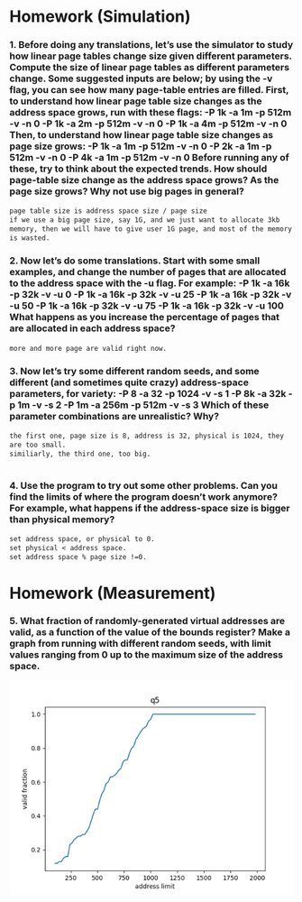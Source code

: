 # Homework (Simulation)

### 1.  Before doing any translations, let’s use the simulator to study how linear page tables change size given different parameters. Compute the size of linear page tables as different parameters change. Some suggested inputs are below; by using the -v flag, you can see how many page-table entries are filled. First, to understand how linear page table size changes as the address space grows, run with these flags: -P 1k -a 1m -p 512m -v -n 0 -P 1k -a 2m -p 512m -v -n 0 -P 1k -a 4m -p 512m -v -n 0 Then, to understand how linear page table size changes as page size grows: -P 1k -a 1m -p 512m -v -n 0 -P 2k -a 1m -p 512m -v -n 0 -P 4k -a 1m -p 512m -v -n 0 Before running any of these, try to think about the expected trends. How should page-table size change as the address space grows? As the page size grows? Why not use big pages in general?

```
page table size is address space size / page size  
if we use a big page size, say 1G, and we just want to allocate 3kb memory, then we will have to give user 1G page, and most of the memory is wasted.  
```






### 2.  Now let’s do some translations. Start with some small examples, and change the number of pages that are allocated to the address space with the -u flag. For example: -P 1k -a 16k -p 32k -v -u 0 -P 1k -a 16k -p 32k -v -u 25 -P 1k -a 16k -p 32k -v -u 50 -P 1k -a 16k -p 32k -v -u 75 -P 1k -a 16k -p 32k -v -u 100 What happens as you increase the percentage of pages that are allocated in each address space?
```
more and more page are valid right now. 

```




### 3.   Now let’s try some different random seeds, and some different (and sometimes quite crazy) address-space parameters, for variety: -P 8 -a 32 -p 1024 -v -s 1 -P 8k -a 32k -p 1m -v -s 2 -P 1m -a 256m -p 512m -v -s 3 Which of these parameter combinations are unrealistic? Why?

```
the first one, page size is 8, address is 32, physical is 1024, they are too small.
similiarly, the third one, too big.


```
### 4.  Use the program to try out some other problems. Can you find the limits of where the program doesn’t work anymore? For example, what happens if the address-space size is bigger than physical memory?
```
set address space, or physical to 0.  
set physical < address space. 
set address space % page size !=0.  
```

# Homework (Measurement)

### 5.  What fraction of randomly-generated virtual addresses are valid, as a function of the value of the bounds register? Make a graph from running with different random seeds, with limit values ranging from 0 up to the maximum size of the address space.
![q5](https://github.com/huaxing-w/cs5600-computer-system/blob/homework5/q5.png)


